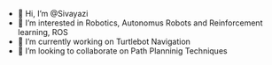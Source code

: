 - 👋 Hi, I’m @Sivayazi
- 👀 I’m interested in Robotics, Autonomus Robots and Reinforcement learning, ROS
- 🌱 I’m currently working on Turtlebot Navigation
- 💞️ I’m looking to collaborate on Path Planninig Techniques
 

<!---
Sivayazi/Sivayazi is a ✨ special ✨ repository because its `README.md` (this file) appears on your GitHub profile.
You can click the Preview link to take a look at your changes.
--->
